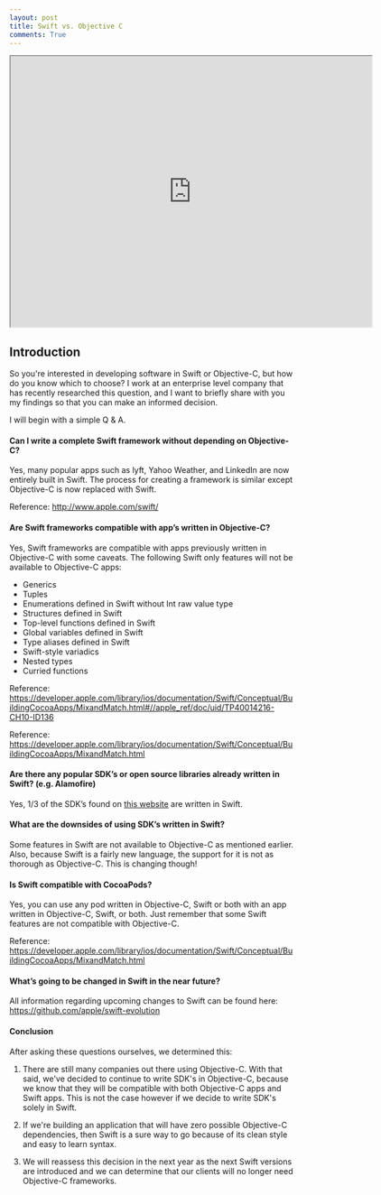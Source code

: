 ```yaml
---
layout: post
title: Swift vs. Objective C
comments: True
---
```


<iframe src="https://drive.google.com/file/d/0B3O6dpa-XnSYUjJyQ2lCd2tHSnM/preview" width="640" height="480"></iframe>

## Introduction
So you're interested in developing software in Swift or Objective-C, but how do you know which to choose? I work at an enterprise level company that has recently researched this question, and I want to briefly share with you my findings so that you can make an informed decision.

I will begin with a simple Q & A.

#### Can I write a complete Swift framework without depending on Objective-C?  
Yes, many popular apps such as lyft, Yahoo Weather, and LinkedIn are now entirely built in Swift. The process for creating a framework is similar except Objective-C is now replaced with Swift.

Reference: http://www.apple.com/swift/

#### Are Swift frameworks compatible with app’s written in Objective-C?
Yes, Swift frameworks are compatible with apps previously written in Objective-C with some caveats. The following Swift only features will not be available to Objective-C apps:
 * Generics
 * Tuples
 * Enumerations defined in Swift without Int raw value type
 * Structures defined in Swift
 * Top-level functions defined in Swift
 * Global variables defined in Swift
 * Type aliases defined in Swift
 * Swift-style variadics
 * Nested types
 * Curried functions

Reference: https://developer.apple.com/library/ios/documentation/Swift/Conceptual/BuildingCocoaApps/MixandMatch.html#//apple_ref/doc/uid/TP40014216-CH10-ID136

Reference: https://developer.apple.com/library/ios/documentation/Swift/Conceptual/BuildingCocoaApps/MixandMatch.html


#### Are there any popular SDK’s or open source libraries already written in Swift? (e.g. Alamofire)
Yes, 1/3 of the SDK’s found on [this website](https://medium.com/app-coder-io/27-ios-open-source-libraries-to-skyrocket-your-development-301b67d3124c#.2ypapea5x) are written in Swift.

#### What are the downsides of using SDK’s written in Swift?
Some features in Swift are not available to Objective-C as mentioned earlier. Also, because Swift is a fairly new language, the support for it is not as thorough as Objective-C. This is changing though!

#### Is Swift compatible with CocoaPods?
Yes, you can use any pod written in Objective-C, Swift or both with an app written in Objective-C, Swift, or both. Just remember that some Swift features are not compatible with Objective-C.

Reference: https://developer.apple.com/library/ios/documentation/Swift/Conceptual/BuildingCocoaApps/MixandMatch.html

#### What’s going to be changed in Swift in the near future?
All information regarding upcoming changes to Swift can be found here: https://github.com/apple/swift-evolution

#### Conclusion
After asking these questions ourselves, we determined this:
  1. There are still many companies out there using Objective-C. With that said, we've decided to continue to write SDK's in Objective-C, because we know that they will be compatible with both Objective-C apps and Swift apps. This is not the case however if we decide to write SDK's solely in Swift.

  2. If we're building an application that will have zero possible Objective-C dependencies, then Swift is a sure way to go because of its clean style and easy to learn syntax.

  3. We will reassess this decision in the next year as the next Swift versions are introduced and we can determine that our clients will no longer need Objective-C frameworks.
